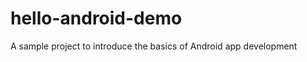 hello-android-demo
==================

A sample project to introduce the basics of Android app development
